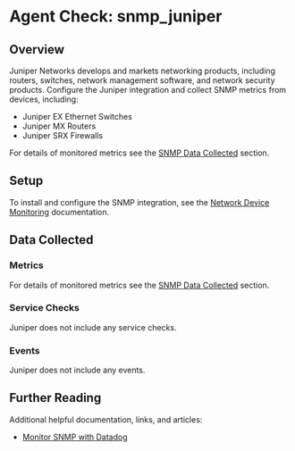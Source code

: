 # Agent Check: snmp_juniper

## Overview

Juniper Networks develops and markets networking products, including routers, switches, network management software, and network security products. Configure the Juniper integration and collect SNMP metrics from devices, including:

- Juniper EX Ethernet Switches
- Juniper MX Routers
- Juniper SRX Firewalls

For details of monitored metrics see the [SNMP Data Collected][3] section.

## Setup

To install and configure the SNMP integration, see the [Network Device Monitoring][1] documentation.

## Data Collected

### Metrics

For details of monitored metrics see the [SNMP Data Collected][3] section.

### Service Checks

Juniper does not include any service checks.

### Events

Juniper does not include any events.

## Further Reading

Additional helpful documentation, links, and articles:

- [Monitor SNMP with Datadog][2]

[1]: https://docs.datadoghq.com/network_monitoring/devices/setup/
[2]: https://www.datadoghq.com/blog/monitor-snmp-with-datadog/
[3]: https://docs.datadoghq.com/network_monitoring/devices/data/
